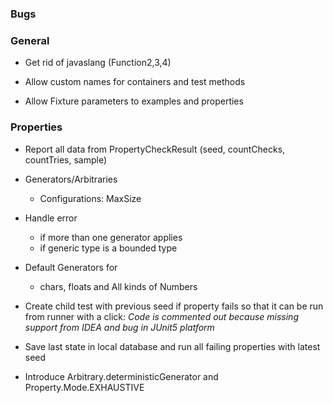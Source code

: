 ### Bugs

### General

- Get rid of javaslang (Function2,3,4)

- Allow custom names for containers and test methods
- Allow Fixture parameters to examples and properties

### Properties

- Report all data from PropertyCheckResult (seed, countChecks, countTries, sample)
- Generators/Arbitraries
  - Configurations: MaxSize
- Handle error 
  - if more than one generator applies
  - if generic type is a bounded type
- Default Generators for
  - chars, floats and All kinds of Numbers
- Create child test with previous seed if property fails so that it can be run from runner with a click:
  _Code is commented out because missing support from IDEA and bug in JUnit5 platform_

- Save last state in local database and run all failing properties with 
  latest seed

- Introduce Arbitrary.deterministicGenerator and Property.Mode.EXHAUSTIVE

